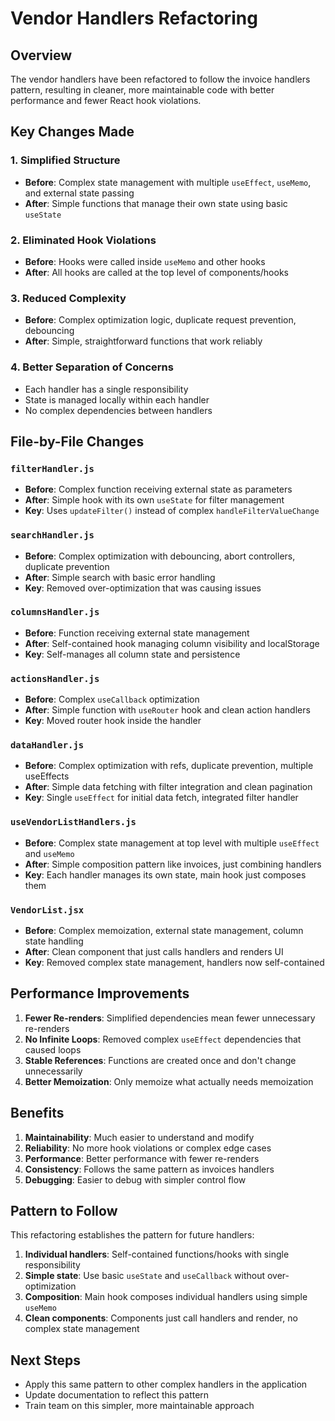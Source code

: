 # Vendor Handlers Refactoring

## Overview
The vendor handlers have been refactored to follow the invoice handlers pattern, resulting in cleaner, more maintainable code with better performance and fewer React hook violations.

## Key Changes Made

### 1. **Simplified Structure**
- **Before**: Complex state management with multiple `useEffect`, `useMemo`, and external state passing
- **After**: Simple functions that manage their own state using basic `useState`

### 2. **Eliminated Hook Violations**
- **Before**: Hooks were called inside `useMemo` and other hooks
- **After**: All hooks are called at the top level of components/hooks

### 3. **Reduced Complexity**
- **Before**: Complex optimization logic, duplicate request prevention, debouncing
- **After**: Simple, straightforward functions that work reliably

### 4. **Better Separation of Concerns**
- Each handler has a single responsibility
- State is managed locally within each handler
- No complex dependencies between handlers

## File-by-File Changes

### `filterHandler.js`
- **Before**: Complex function receiving external state as parameters
- **After**: Simple hook with its own `useState` for filter management
- **Key**: Uses `updateFilter()` instead of complex `handleFilterValueChange`

### `searchHandler.js`
- **Before**: Complex optimization with debouncing, abort controllers, duplicate prevention
- **After**: Simple search with basic error handling
- **Key**: Removed over-optimization that was causing issues

### `columnsHandler.js`
- **Before**: Function receiving external state management
- **After**: Self-contained hook managing column visibility and localStorage
- **Key**: Self-manages all column state and persistence

### `actionsHandler.js`
- **Before**: Complex `useCallback` optimization
- **After**: Simple function with `useRouter` hook and clean action handlers
- **Key**: Moved router hook inside the handler

### `dataHandler.js`
- **Before**: Complex optimization with refs, duplicate prevention, multiple useEffects
- **After**: Simple data fetching with filter integration and clean pagination
- **Key**: Single `useEffect` for initial data fetch, integrated filter handler

### `useVendorListHandlers.js`
- **Before**: Complex state management at top level with multiple `useEffect` and `useMemo`
- **After**: Simple composition pattern like invoices, just combining handlers
- **Key**: Each handler manages its own state, main hook just composes them

### `VendorList.jsx`
- **Before**: Complex memoization, external state management, column state handling
- **After**: Clean component that just calls handlers and renders UI
- **Key**: Removed complex state management, handlers now self-contained

## Performance Improvements

1. **Fewer Re-renders**: Simplified dependencies mean fewer unnecessary re-renders
2. **No Infinite Loops**: Removed complex `useEffect` dependencies that caused loops
3. **Stable References**: Functions are created once and don't change unnecessarily
4. **Better Memoization**: Only memoize what actually needs memoization

## Benefits

1. **Maintainability**: Much easier to understand and modify
2. **Reliability**: No more hook violations or complex edge cases
3. **Performance**: Better performance with fewer re-renders
4. **Consistency**: Follows the same pattern as invoices handlers
5. **Debugging**: Easier to debug with simpler control flow

## Pattern to Follow

This refactoring establishes the pattern for future handlers:

1. **Individual handlers**: Self-contained functions/hooks with single responsibility
2. **Simple state**: Use basic `useState` and `useCallback` without over-optimization
3. **Composition**: Main hook composes individual handlers using simple `useMemo`
4. **Clean components**: Components just call handlers and render, no complex state management

## Next Steps

- Apply this same pattern to other complex handlers in the application
- Update documentation to reflect this pattern
- Train team on this simpler, more maintainable approach